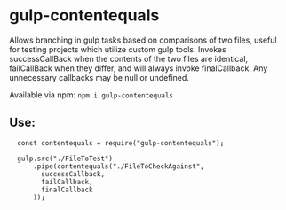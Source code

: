 # gulp-contentequals

Allows branching in gulp tasks based on comparisons of two files, useful for testing projects which utilize custom gulp tools. Invokes successCallBack when the contents of the two files are identical, failCallBack when they differ, and will always invoke finalCallback. Any unnecessary callbacks may be null or undefined.

Available via npm: `npm i gulp-contentequals`

## Use:
```
  const contentequals = require("gulp-contentequals");

  gulp.src("./FileToTest")
      .pipe(contentequals("./FileToCheckAgainst", 
        successCallback, 
        failCallback, 
        finalCallback
      ));
```
